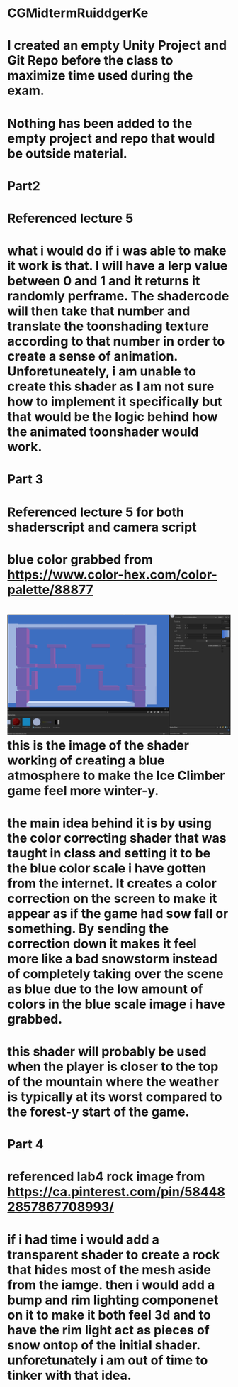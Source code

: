 # CGMidtermRuiddgerKe
# I created an empty Unity Project and Git Repo before the class to maximize time used during the exam.
# Nothing has been added to the empty project and repo that would be outside material.  
# Part2
# Referenced lecture 5
# what i would do if i was able to make it work is that. I will have a lerp value between 0 and 1 and it returns it randomly perframe. The shadercode will then take that number and translate the toonshading texture according to that number in order to create a sense of animation. Unforetuneately, i am unable to create this shader as I am not sure how to implement it specifically but that would be the logic behind how the animated toonshader would work. 


# Part 3
# Referenced lecture 5 for both shaderscript and camera script
# blue color grabbed from https://www.color-hex.com/color-palette/88877
# ![Alt text](image-1.png) this is the image of the shader working of creating a blue atmosphere to make the Ice Climber game feel more winter-y. 
# the main idea behind it is by using the color correcting shader that was taught in class and setting it to be the blue color scale i have gotten from the internet. It creates a color correction on the screen to make it appear as if the game had sow fall or something. By sending the correction down it makes it feel more like a bad snowstorm instead of completely taking over the scene as blue due to the low amount of colors in the blue scale image i have grabbed. 

# this shader will probably be used when the player is closer to the top of the mountain where the weather is typically at its worst compared to the forest-y start of the game. 

# Part 4
# referenced lab4 rock image from https://ca.pinterest.com/pin/584482857867708993/
# if i had time i would add a transparent shader to create a rock that hides most of the mesh aside from the iamge. then i would add a bump and rim lighting componenet on it to make it both feel 3d and to have the rim light act as pieces of snow ontop of the initial shader. unforetunately i am out of time to tinker with that idea. 